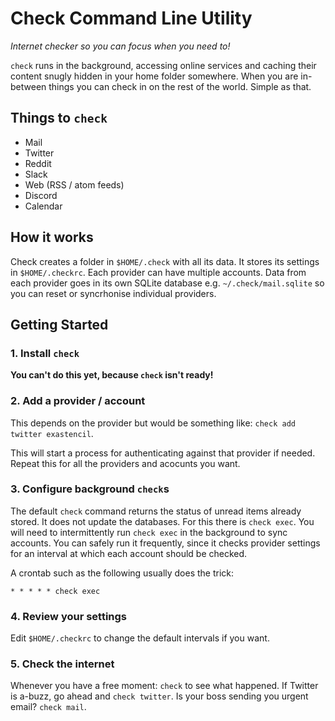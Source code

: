 # Check Command Line Utility
_Internet checker so you can focus when you need to!_

`check` runs in the background, accessing online services and caching their
content snugly hidden in your home folder somewhere. When you are in-between
things you can check in on the rest of the world. Simple as that.

## Things to `check`

- Mail <planned>
- Twitter <planned>
- Reddit <planned>
- Slack <planned>
- Web (RSS / atom feeds) <planned>
- Discord <planned>
- Calendar <planned>

## How it works

Check creates a folder in `$HOME/.check` with all its data. It stores its
settings in `$HOME/.checkrc`. Each provider can have multiple accounts. Data
from each provider goes in its own SQLite database e.g. `~/.check/mail.sqlite`
so you can reset or syncrhonise individual providers.

## Getting Started

### 1. Install `check`

**You can't do this yet, because `check` isn't ready!**

### 2. Add a provider / account

This depends on the provider but would be something like: 
`check add twitter exastencil`.

This will start a process for authenticating against that provider if needed.
Repeat this for all the providers and acocunts you want.

### 3. Configure background `check`s

The default `check` command returns the status of unread items already stored.
It does not update the databases. For this there is `check exec`. You will
need to intermittently run `check exec` in the background to sync accounts.
You can safely run it frequently, since it checks provider settings for an
interval at which each account should be checked. 

A crontab such as the following usually does the trick:

```
* * * * * check exec
```

### 4. Review your settings

Edit `$HOME/.checkrc` to change the default intervals if you want.

### 5. Check the internet

Whenever you have a free moment: `check` to see what happened. If Twitter is
a-buzz, go ahead and `check twitter`. Is your boss sending you urgent email?
`check mail`.
